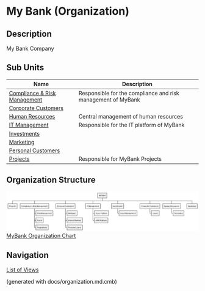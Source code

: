 # My Bank (Organization)
## Description
My Bank Company


## Sub Units
| Name | Description |
|---|---|
| [Compliance & Risk Management](../../mybank/compliance/compliance-org.md) | Responsible for the compliance and risk management of MyBank |
| [Corporate Customers](../../mybank/organization/corporate-customers.md) |  |
| [Human Resources](../../mybank/organization/human-resources.md) | Central management of human resources |
| [IT Management](../../mybank/it-management/it-management-org.md) | Responsible for the IT platform of MyBank |
| [Investments](../../mybank/investments/investments-org.md) |  |
| [Marketing](../../mybank/organization/marketing.md) |  |
| [Personal Customers](../../mybank/organization/personal-customers.md) |  |
| [Projects](../../mybank/project-management/projects-org.md) | Responsible for MyBank Projects |

## Organization Structure
![MyBank Organization Chart](../../mybank/organization/organization-structure-view.png)
[MyBank Organization Chart](../../mybank/organization/organization-structure-view.md)


## Navigation
[List of Views](../../views.md)

(generated with docs/organization.md.cmb)
